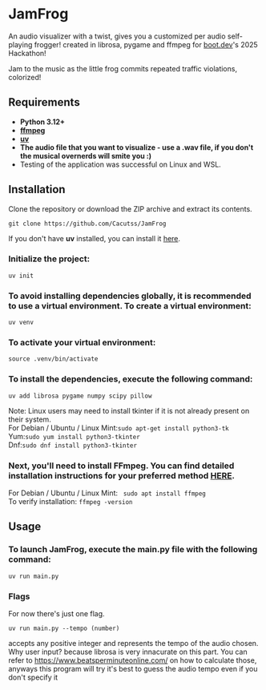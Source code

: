 # JamFrog
An audio visualizer with a twist, gives you a customized per audio self-playing frogger!
created in librosa, pygame and ffmpeg for [boot.dev](https://boot.dev)'s 2025 Hackathon!

Jam to the music as the little frog commits repeated traffic violations, colorized!
## Requirements
* **Python 3.12+**
* **[ffmpeg](https://ffmpeg.org/download.html)**
* **[uv](https://github.com/astral-sh/uv#installation)**
* **The audio file that you want to visualize - use a .wav file, if you don't the musical overnerds will smite you :)**
* Testing of the application was successful on Linux and WSL.
## Installation
Clone the repository or download the ZIP archive and extract its contents.
```
git clone https://github.com/Cacutss/JamFrog
```
If you don't have **uv** installed, you can install it [here](https://github.com/astral-sh/uv#installation).
### Initialize the project:
```
uv init
```
### To avoid installing dependencies globally, it is recommended to use a virtual environment. To create a virtual environment:
```
uv venv
```
### To activate your virtual environment:
```
source .venv/bin/activate
```
### To install the dependencies, execute the following command:
```
uv add librosa pygame numpy scipy pillow
```
Note: Linux users may need to install tkinter if it is not already present on their system.  
For Debian / Ubuntu / Linux Mint:```sudo apt-get install python3-tk```  
Yum:```sudo yum install python3-tkinter```  
Dnf:```sudo dnf install python3-tkinter```
### Next, you'll need to install FFmpeg. You can find detailed installation instructions for your preferred method [HERE](https://ffmpeg.org/download.html).
For Debian / Ubuntu / Linux Mint: ``` sudo apt install ffmpeg```  
To verify installation: ```ffmpeg -version```

## Usage
### To launch JamFrog, execute the main.py file with the following command:
```
uv run main.py 
```
### Flags
For now there's just one flag.  
```
uv run main.py --tempo (number)
```
accepts any positive integer and represents the tempo of the audio chosen. Why user input? because librosa is very innacurate on this part.
You can refer to https://www.beatsperminuteonline.com/ on how to calculate those, anyways this program will try it's best to guess the audio tempo even if you don't specify it
